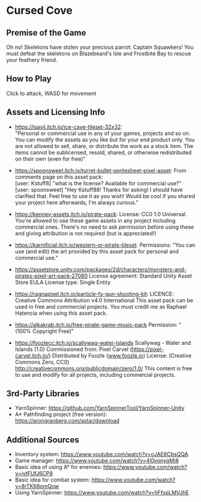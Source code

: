 # Cursed Cove

## Premise of the Game 
Oh no! Skeletons have stolen your precious parrot: Captain Squawkers! You must defeat the skeletons on Blazebeard's Isle and Frostbite Bay to rescue your feathery friend. 
  
## How to Play 
Click to attack, WASD for movement 

## Assets and Licensing Info  
* https://isavii.itch.io/ice-cave-tileset-32x32:  
  "Personal or commercial use in any of your games, projects and so on.
  You can modify the assets as you like but for your end product only.
  You are not allowed to sell, share, or distribute the work as a stock item.
  The items cannot be sublicensed, resold, shared, or otherwise redistributed on their own (even for free)"
* https://spoonsweet.itch.io/turret-bullet-spritesheet-pixel-asset: 
  From comments page on this asset pack:  
  	[user: Kstuff8] "what is the license? Available for commercial use?"
  	[user: spoonsweet] "Hey Kstuff88! Thanks for asking! I should have clarified that. Feel free to use it as you wish! Would be cool if you shared your project here afterwards, I'm always curious."
* https://kenney-assets.itch.io/pirate-pack: 
  License: CC0 1.0 Universal. You're allowed to use these game assets in any project including commercial ones. There's no need to ask permission before using these and giving attribution is not required (but is appreciated!)
* https://karnificial.itch.io/western-or-pirate-tileset:
  Permissions:
  "You can use (and edit) the art provided by this asset pack for personal and commercial use."
* https://assetstore.unity.com/packages/2d/characters/monsters-and-pirates-pixel-art-pack-27080
  License agreement: Standard Unity Asset Store EULA
  License type: Single Entity
* https://ragnapixel.itch.io/particle-fx-gun-shooting-kit: 
  LICENCE: Creative Commons Attribution v4.0 International This asset pack can be used in free and commercial projects. You must credit me as Raphael Hatencia when using this asset pack.

* https://alkakrab.itch.io/free-pirate-game-music-pack
  Permission: "(100% Copyright Free)"

* https://foozlecc.itch.io/scallywag-water-islands
  Scallywag - Water and Islands (1.0)
  Commissioned from: Pixel Carvel (https://pixel-carvel.itch.io/)
  Distributed by Foozle (www.foozle.io)
  License: (Creative Commons Zero, CC0)
  http://creativecommons.org/publicdomain/zero/1.0/
  This content is free to use and modify for all projects, including commercial projects.

## 3rd-Party Libraries 
* YarnSpinner: https://github.com/YarnSpinnerTool/YarnSpinner-Unity
* A* Pathfinding project (free version): https://arongranberg.com/astar/download
  
## Additional Sources  
* Inventory system: https://www.youtube.com/watch?v=oJAE6CbsQQA
* Game manager: https://www.youtube.com/watch?v=4I0vonyqMi8
* Basic idea of using A* for enemies: https://www.youtube.com/watch?v=jvtFUfJ6CP8 
* Basic idea for combat system: https://www.youtube.com/watch?v=8rTK68omQow
* Using YarnSpinner: https://www.youtube.com/watch?v=hFfxpLMVJhE
